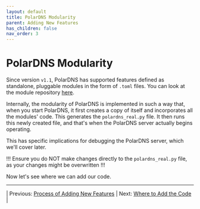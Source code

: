 ```yaml
---
layout: default
title: PolarDNS Modularity
parent: Adding New Features
has_children: false
nav_order: 3
---
```


# PolarDNS Modularity

Since version `v1.1`, PolarDNS has supported features defined as standalone, pluggable modules in the form of `.toml` files. You can look at the module repository [here](https://github.com/oryxlabs/PolarDNS/tree/main/polardns/modules).

Internally, the modularity of PolarDNS is implemented in such a way that, when you start PolarDNS, it first creates a copy of itself and incorporates all the modules' code. This generates the `polardns_real.py` file. It then runs this newly created file, and that's when the PolarDNS server actually begins operating.

This has specific implications for debugging the PolarDNS server, which we'll cover later.

!!! Ensure you do NOT make changes directly to the `polardns_real.py` file, as your changes might be overwritten !!!

Now let's see where we can add our code.

---

| Previous: [Process of Adding New Features](process-of-adding) | Next: [Where to Add the Code](where-to-add-code) |
